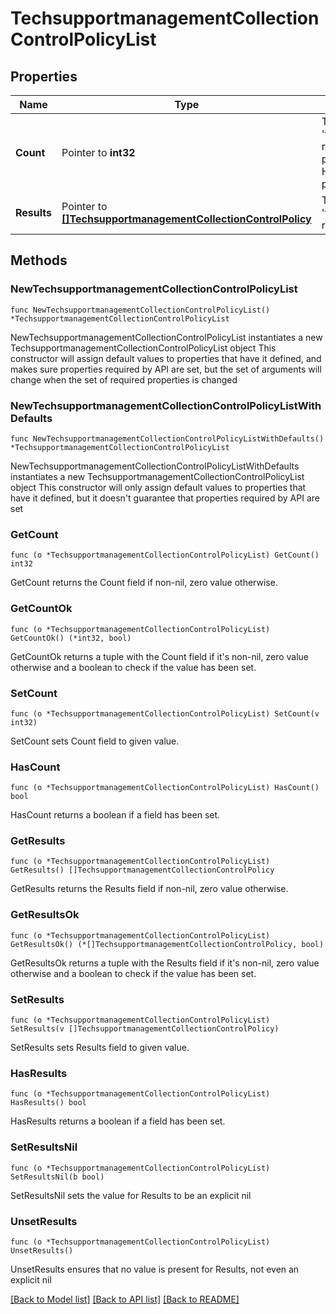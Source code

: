 # TechsupportmanagementCollectionControlPolicyList

## Properties

Name | Type | Description | Notes
------------ | ------------- | ------------- | -------------
**Count** | Pointer to **int32** | The total number of &#39;techsupportmanagement.CollectionControlPolicy&#39; resources matching the request, accross all pages. The &#39;Count&#39; attribute is included when the HTTP GET request includes the &#39;$inlinecount&#39; parameter. | [optional] 
**Results** | Pointer to [**[]TechsupportmanagementCollectionControlPolicy**](TechsupportmanagementCollectionControlPolicy.md) | The array of &#39;techsupportmanagement.CollectionControlPolicy&#39; resources matching the request. | [optional] 

## Methods

### NewTechsupportmanagementCollectionControlPolicyList

`func NewTechsupportmanagementCollectionControlPolicyList() *TechsupportmanagementCollectionControlPolicyList`

NewTechsupportmanagementCollectionControlPolicyList instantiates a new TechsupportmanagementCollectionControlPolicyList object
This constructor will assign default values to properties that have it defined,
and makes sure properties required by API are set, but the set of arguments
will change when the set of required properties is changed

### NewTechsupportmanagementCollectionControlPolicyListWithDefaults

`func NewTechsupportmanagementCollectionControlPolicyListWithDefaults() *TechsupportmanagementCollectionControlPolicyList`

NewTechsupportmanagementCollectionControlPolicyListWithDefaults instantiates a new TechsupportmanagementCollectionControlPolicyList object
This constructor will only assign default values to properties that have it defined,
but it doesn't guarantee that properties required by API are set

### GetCount

`func (o *TechsupportmanagementCollectionControlPolicyList) GetCount() int32`

GetCount returns the Count field if non-nil, zero value otherwise.

### GetCountOk

`func (o *TechsupportmanagementCollectionControlPolicyList) GetCountOk() (*int32, bool)`

GetCountOk returns a tuple with the Count field if it's non-nil, zero value otherwise
and a boolean to check if the value has been set.

### SetCount

`func (o *TechsupportmanagementCollectionControlPolicyList) SetCount(v int32)`

SetCount sets Count field to given value.

### HasCount

`func (o *TechsupportmanagementCollectionControlPolicyList) HasCount() bool`

HasCount returns a boolean if a field has been set.

### GetResults

`func (o *TechsupportmanagementCollectionControlPolicyList) GetResults() []TechsupportmanagementCollectionControlPolicy`

GetResults returns the Results field if non-nil, zero value otherwise.

### GetResultsOk

`func (o *TechsupportmanagementCollectionControlPolicyList) GetResultsOk() (*[]TechsupportmanagementCollectionControlPolicy, bool)`

GetResultsOk returns a tuple with the Results field if it's non-nil, zero value otherwise
and a boolean to check if the value has been set.

### SetResults

`func (o *TechsupportmanagementCollectionControlPolicyList) SetResults(v []TechsupportmanagementCollectionControlPolicy)`

SetResults sets Results field to given value.

### HasResults

`func (o *TechsupportmanagementCollectionControlPolicyList) HasResults() bool`

HasResults returns a boolean if a field has been set.

### SetResultsNil

`func (o *TechsupportmanagementCollectionControlPolicyList) SetResultsNil(b bool)`

 SetResultsNil sets the value for Results to be an explicit nil

### UnsetResults
`func (o *TechsupportmanagementCollectionControlPolicyList) UnsetResults()`

UnsetResults ensures that no value is present for Results, not even an explicit nil

[[Back to Model list]](../README.md#documentation-for-models) [[Back to API list]](../README.md#documentation-for-api-endpoints) [[Back to README]](../README.md)


